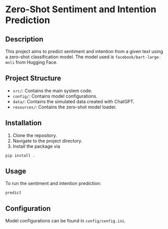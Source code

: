 # Zero-Shot Sentiment and Intention Prediction

## Description
This project aims to predict sentiment and intention from a given text using a zero-shot classification model. The model used is `facebook/bart-large-mnli` from Hugging Face.

## Project Structure
- `src/`: Contains the main system code.
- `config/`: Contains model configurations.
- `data/`: Contains the simulated data created with ChatGPT.
- `resources/`: Contains the zero-shot model loader.

## Installation
1. Clone the repository.
2. Navigate to the project directory.
3. Install the package via

```shellscript
pip install .
```

## Usage
To run the sentiment and intention prediction:
```shellscript
predict
```

## Configuration
Model configurations can be found in `config/config.ini`.